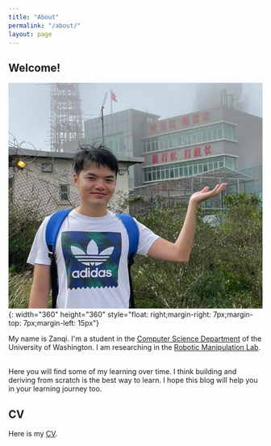 ```yaml
---
title: "About"
permalink: "/about/"
layout: page
---
```


## Welcome!
![img](/images/zanqi_photo.jpeg){: width="360" height="360" style="float: right;margin-right: 7px;margin-top: 7px;margin-left: 15px"}

My name is Zanqi. I'm a student in the <a href="https://www.cs.washington.edu/">Computer Science Department</a> of the University of Washington. 
I am researching in the <a href="https://robotic-manipulation.sciencehub.uw.edu/">Robotic Manipulation Lab</a>.<br><br>

Here you will find some of my learning over time. I think building and deriving from scratch is the best way to learn. I hope this blog will help you in your learning journey too.

## CV
Here is my [CV](/files/cv_zanqi.pdf).
